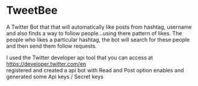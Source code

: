 # TweetBee
A Twitter Bot that that will automatically like posts from hashtag, username and also finds a way to follow people...using there pattern of likes. The people who likes a particular hashtag, the bot will search for these people and then send them follow requests.


I used the Twitter developer api tool that you can access at https://developer.twitter.com/en   
registered and created a api bot with Read and Post option enables and generated some Api keys / Secret keys 
